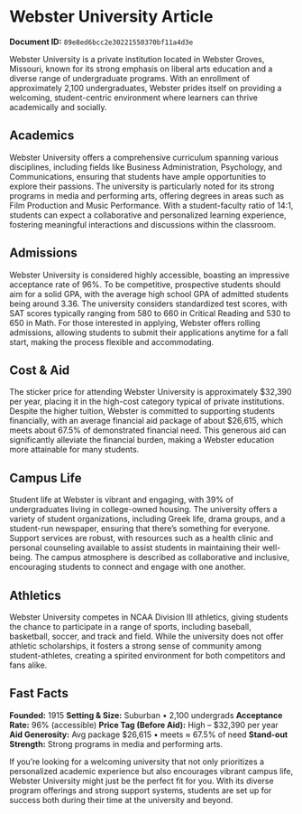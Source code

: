 # Webster University Article

**Document ID:** `89e8ed6bcc2e30221550370bf11a4d3e`

Webster University is a private institution located in Webster Groves, Missouri, known for its strong emphasis on liberal arts education and a diverse range of undergraduate programs. With an enrollment of approximately 2,100 undergraduates, Webster prides itself on providing a welcoming, student-centric environment where learners can thrive academically and socially.

## Academics
Webster University offers a comprehensive curriculum spanning various disciplines, including fields like Business Administration, Psychology, and Communications, ensuring that students have ample opportunities to explore their passions. The university is particularly noted for its strong programs in media and performing arts, offering degrees in areas such as Film Production and Music Performance. With a student-faculty ratio of 14:1, students can expect a collaborative and personalized learning experience, fostering meaningful interactions and discussions within the classroom.

## Admissions
Webster University is considered highly accessible, boasting an impressive acceptance rate of 96%. To be competitive, prospective students should aim for a solid GPA, with the average high school GPA of admitted students being around 3.36. The university considers standardized test scores, with SAT scores typically ranging from 580 to 660 in Critical Reading and 530 to 650 in Math. For those interested in applying, Webster offers rolling admissions, allowing students to submit their applications anytime for a fall start, making the process flexible and accommodating.

## Cost & Aid
The sticker price for attending Webster University is approximately $32,390 per year, placing it in the high-cost category typical of private institutions. Despite the higher tuition, Webster is committed to supporting students financially, with an average financial aid package of about $26,615, which meets about 67.5% of demonstrated financial need. This generous aid can significantly alleviate the financial burden, making a Webster education more attainable for many students.

## Campus Life
Student life at Webster is vibrant and engaging, with 39% of undergraduates living in college-owned housing. The university offers a variety of student organizations, including Greek life, drama groups, and a student-run newspaper, ensuring that there’s something for everyone. Support services are robust, with resources such as a health clinic and personal counseling available to assist students in maintaining their well-being. The campus atmosphere is described as collaborative and inclusive, encouraging students to connect and engage with one another.

## Athletics
Webster University competes in NCAA Division III athletics, giving students the chance to participate in a range of sports, including baseball, basketball, soccer, and track and field. While the university does not offer athletic scholarships, it fosters a strong sense of community among student-athletes, creating a spirited environment for both competitors and fans alike.

## Fast Facts
**Founded:** 1915
**Setting & Size:** Suburban • 2,100 undergrads
**Acceptance Rate:** 96% (accessible)
**Price Tag (Before Aid):** High – $32,390 per year
**Aid Generosity:** Avg package $26,615 • meets ≈ 67.5% of need
**Stand-out Strength:** Strong programs in media and performing arts.

If you’re looking for a welcoming university that not only prioritizes a personalized academic experience but also encourages vibrant campus life, Webster University might just be the perfect fit for you. With its diverse program offerings and strong support systems, students are set up for success both during their time at the university and beyond.
